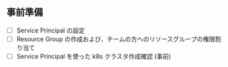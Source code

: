 ## 事前準備
- [ ] Service Principal の設定
- [ ] Resource Group の作成および、チームの方へのリソースグループの権限割り当て
- [ ] Service Principal を使った k8s クラスタ作成確認 (事前)
